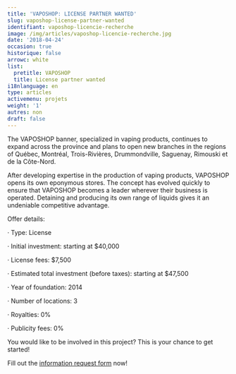 ```yaml
---
title: 'VAPOSHOP: LICENSE PARTNER WANTED'
slug: vaposhop-license-partner-wanted
identifiant: vaposhop-licencie-recherche
image: /img/articles/vaposhop-licencie-recherche.jpg
date: '2018-04-24'
occasion: true
historique: false
arrowc: white
list:
  pretitle: VAPOSHOP
  title: License partner wanted
i18nlanguage: en
type: articles
activemenu: projets
weight: '1'
autres: non
draft: false
---
```

The VAPOSHOP banner, specialized in vaping products, continues to expand across the province and plans to open new branches in the regions of Québec, Montréal, Trois-Rivières, Drummondville, Saguenay, Rimouski et de la Côte-Nord.



After developing expertise in the production of vaping products, VAPOSHOP opens its own eponymous stores. The concept has evolved quickly to ensure that VAPOSHOP becomes a leader wherever their business is operated. Detaining and producing its own range of liquids gives it an undeniable competitive advantage.



Offer details:

·         Type: License

·         Initial investment: starting at $40,000

·         License fees: $7,500

·         Estimated total investment (before taxes): starting at $47,500

·         Year of foundation: 2014

·         Number of locations: 3

·         Royalties: 0%

·         Publicity fees: 0%



You would like to be involved in this project? This is your chance to get started!

Fill out the [information request form](https://www.groupeblanchette.com/en/become-a-franchisee/?franchise=vapo) now!
